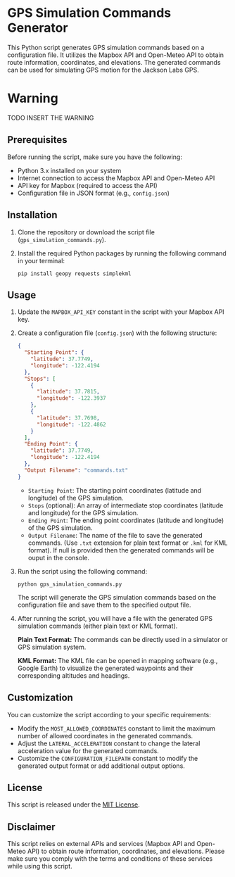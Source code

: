 # GPS Simulation Commands Generator

This Python script generates GPS simulation commands based on a configuration file. It utilizes the Mapbox API and Open-Meteo API to obtain route information, coordinates, and elevations. The generated commands can be used for simulating GPS motion for the Jackson Labs GPS.

# Warning 

TODO INSERT THE WARNING

## Prerequisites

Before running the script, make sure you have the following:

- Python 3.x installed on your system
- Internet connection to access the Mapbox API and Open-Meteo API
- API key for Mapbox (required to access the API)
- Configuration file in JSON format (e.g., `config.json`)

## Installation

1. Clone the repository or download the script file (`gps_simulation_commands.py`).
2. Install the required Python packages by running the following command in your terminal:

   ```shell
   pip install geopy requests simplekml
   ```

## Usage

1. Update the `MAPBOX_API_KEY` constant in the script with your Mapbox API key.
2. Create a configuration file (`config.json`) with the following structure:

   ```json
   {
     "Starting Point": {
       "latitude": 37.7749,
       "longitude": -122.4194
     },
     "Stops": [
       {
         "latitude": 37.7815,
         "longitude": -122.3937
       },
       {
         "latitude": 37.7698,
         "longitude": -122.4862
       }
     ],
     "Ending Point": {
       "latitude": 37.7749,
       "longitude": -122.4194
     },
     "Output Filename": "commands.txt"
   }
   ```

   - `Starting Point`: The starting point coordinates (latitude and longitude) of the GPS simulation.
   - `Stops` (optional): An array of intermediate stop coordinates (latitude and longitude) for the GPS simulation.
   - `Ending Point`: The ending point coordinates (latitude and longitude) of the GPS simulation.
   - `Output Filename`: The name of the file to save the generated commands. (Use `.txt` extension for plain text format or `.kml` for KML format). If null is provided then the generated commands will be ouput in the console.

3. Run the script using the following command:

   ```shell
   python gps_simulation_commands.py
   ```

   The script will generate the GPS simulation commands based on the configuration file and save them to the specified output file.

4. After running the script, you will have a file with the generated GPS simulation commands (either plain text or KML format).

   **Plain Text Format:**
   The commands can be directly used in a simulator or GPS simulation system.

   **KML Format:**
   The KML file can be opened in mapping software (e.g., Google Earth) to visualize the generated waypoints and their corresponding altitudes and headings.

## Customization

You can customize the script according to your specific requirements:

- Modify the `MOST_ALLOWED_COORDINATES` constant to limit the maximum number of allowed coordinates in the generated commands.
- Adjust the `LATERAL_ACCELERATION` constant to change the lateral acceleration value for the generated commands.
- Customize the `CONFIGURATION_FILEPATH` constant to modify the generated output format or add additional output options.

## License

This script is released under the [MIT License](LICENSE).

## Disclaimer

This script relies on external APIs and services (Mapbox API and Open-Meteo API) to obtain route information, coordinates, and elevations. Please make sure you comply with the terms and conditions of these services while using this script.

